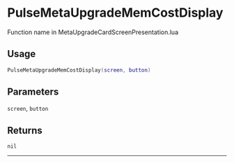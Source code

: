 # PulseMetaUpgradeMemCostDisplay
Function name in MetaUpgradeCardScreenPresentation.lua
## Usage
```lua
PulseMetaUpgradeMemCostDisplay(screen, button)
```
## Parameters
`screen`, `button`
## Returns
`nil`

---